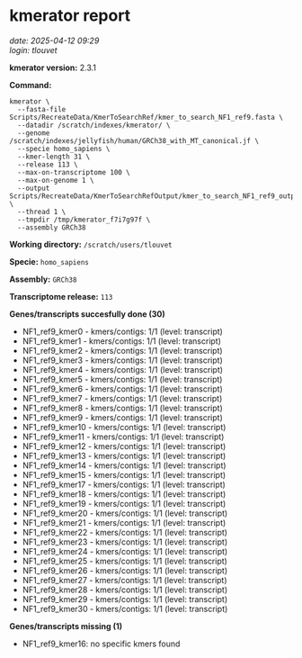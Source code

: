 # kmerator report
*date: 2025-04-12 09:29*  
*login: tlouvet*

**kmerator version:** 2.3.1

**Command:**

```
kmerator \
  --fasta-file Scripts/RecreateData/KmerToSearchRef/kmer_to_search_NF1_ref9.fasta \
  --datadir /scratch/indexes/kmerator/ \
  --genome /scratch/indexes/jellyfish/human/GRCh38_with_MT_canonical.jf \
  --specie homo_sapiens \
  --kmer-length 31 \
  --release 113 \
  --max-on-transcriptome 100 \
  --max-on-genome 1 \
  --output Scripts/RecreateData/KmerToSearchRefOutput/kmer_to_search_NF1_ref9_output \
  --thread 1 \
  --tmpdir /tmp/kmerator_f7i7g97f \
  --assembly GRCh38
```

**Working directory:** `/scratch/users/tlouvet`

**Specie:** `homo_sapiens`

**Assembly:** `GRCh38`

**Transcriptome release:** `113`

**Genes/transcripts succesfully done (30)**

- NF1_ref9_kmer0 - kmers/contigs: 1/1 (level: transcript)
- NF1_ref9_kmer1 - kmers/contigs: 1/1 (level: transcript)
- NF1_ref9_kmer2 - kmers/contigs: 1/1 (level: transcript)
- NF1_ref9_kmer3 - kmers/contigs: 1/1 (level: transcript)
- NF1_ref9_kmer4 - kmers/contigs: 1/1 (level: transcript)
- NF1_ref9_kmer5 - kmers/contigs: 1/1 (level: transcript)
- NF1_ref9_kmer6 - kmers/contigs: 1/1 (level: transcript)
- NF1_ref9_kmer7 - kmers/contigs: 1/1 (level: transcript)
- NF1_ref9_kmer8 - kmers/contigs: 1/1 (level: transcript)
- NF1_ref9_kmer9 - kmers/contigs: 1/1 (level: transcript)
- NF1_ref9_kmer10 - kmers/contigs: 1/1 (level: transcript)
- NF1_ref9_kmer11 - kmers/contigs: 1/1 (level: transcript)
- NF1_ref9_kmer12 - kmers/contigs: 1/1 (level: transcript)
- NF1_ref9_kmer13 - kmers/contigs: 1/1 (level: transcript)
- NF1_ref9_kmer14 - kmers/contigs: 1/1 (level: transcript)
- NF1_ref9_kmer15 - kmers/contigs: 1/1 (level: transcript)
- NF1_ref9_kmer17 - kmers/contigs: 1/1 (level: transcript)
- NF1_ref9_kmer18 - kmers/contigs: 1/1 (level: transcript)
- NF1_ref9_kmer19 - kmers/contigs: 1/1 (level: transcript)
- NF1_ref9_kmer20 - kmers/contigs: 1/1 (level: transcript)
- NF1_ref9_kmer21 - kmers/contigs: 1/1 (level: transcript)
- NF1_ref9_kmer22 - kmers/contigs: 1/1 (level: transcript)
- NF1_ref9_kmer23 - kmers/contigs: 1/1 (level: transcript)
- NF1_ref9_kmer24 - kmers/contigs: 1/1 (level: transcript)
- NF1_ref9_kmer25 - kmers/contigs: 1/1 (level: transcript)
- NF1_ref9_kmer26 - kmers/contigs: 1/1 (level: transcript)
- NF1_ref9_kmer27 - kmers/contigs: 1/1 (level: transcript)
- NF1_ref9_kmer28 - kmers/contigs: 1/1 (level: transcript)
- NF1_ref9_kmer29 - kmers/contigs: 1/1 (level: transcript)
- NF1_ref9_kmer30 - kmers/contigs: 1/1 (level: transcript)


**Genes/transcripts missing (1)**

- NF1_ref9_kmer16: no specific kmers found

